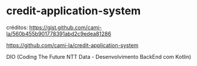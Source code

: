 ﻿# credit-application-system

créditos:
https://gist.github.com/cami-la/560b455b901778391abd2c9edea81286

https://github.com/cami-la/credit-application-system

DIO (Coding The Future NTT Data - Desenvolvimento BackEnd com Kotlin)
